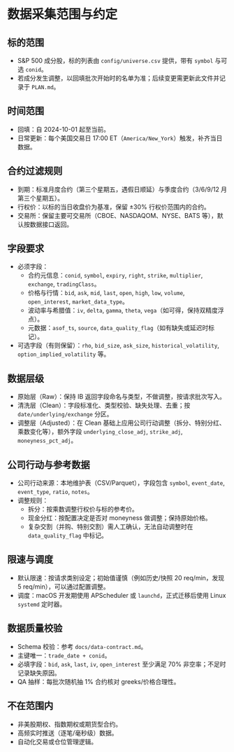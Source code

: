 # 数据采集范围与约定

## 标的范围
- S&P 500 成分股，标的列表由 `config/universe.csv` 提供，带有 `symbol` 与可选 `conid`。
- 若成分发生调整，以回填批次开始时的名单为准；后续变更需更新此文件并记录于 `PLAN.md`。

## 时间范围
- 回填：自 2024-10-01 起至当前。
- 日常更新：每个美国交易日 17:00 ET（`America/New_York`）触发，补齐当日数据。

## 合约过滤规则
- 到期：标准月度合约（第三个星期五，遇假日顺延）与季度合约（3/6/9/12 月第三个星期五）。
- 行权价：以标的当日收盘价为基准，保留 ±30% 行权价范围内的合约。
- 交易所：保留主要可交易所（CBOE、NASDAQOM、NYSE、BATS 等），默认按数据接口返回。

## 字段要求
- 必须字段：
  - 合约元信息：`conid`, `symbol`, `expiry`, `right`, `strike`, `multiplier`, `exchange`, `tradingClass`。
  - 价格与行情：`bid`, `ask`, `mid`, `last`, `open`, `high`, `low`, `volume`, `open_interest`, `market_data_type`。
  - 波动率与希腊值：`iv`, `delta`, `gamma`, `theta`, `vega`（如可得，保持双精度浮点）。
  - 元数据：`asof_ts`, `source`, `data_quality_flag`（如有缺失或延迟时标记）。
- 可选字段（有则保留）：`rho`, `bid_size`, `ask_size`, `historical_volatility`, `option_implied_volatility` 等。

## 数据层级
- 原始层（Raw）：保持 IB 返回字段命名与类型，不做调整，按请求批次写入。
- 清洗层（Clean）：字段标准化、类型校验、缺失处理、去重；按 `date/underlying/exchange` 分区。
- 调整层（Adjusted）：在 Clean 基础上应用公司行动调整（拆分、特别分红、乘数变化等），额外字段 `underlying_close_adj`, `strike_adj`, `moneyness_pct_adj`。

## 公司行动与参考数据
- 公司行动来源：本地维护表（CSV/Parquet），字段包含 `symbol`, `event_date`, `event_type`, `ratio`, `notes`。
- 调整规则：
  - 拆分：按乘数调整行权价与标的参考价。
  - 现金分红：按配置决定是否对 moneyness 做调整；保持原始价格。
  - 复杂交割（并购、特别交割）需人工确认，无法自动调整时在 `data_quality_flag` 中标记。

## 限速与调度
- 默认限速：按请求类别设定；初始值谨慎（例如历史/快照 20 req/min，发现 5 req/min），可以通过配置调整。
- 调度：macOS 开发期使用 APScheduler 或 `launchd`，正式迁移后使用 Linux `systemd` 定时器。

## 数据质量校验
- Schema 校验：参考 `docs/data-contract.md`。
- 主键唯一：`trade_date + conid`。
- 必填字段：`bid`, `ask`, `last`, `iv`, `open_interest` 至少满足 70% 非空率；不足时记录缺失原因。
- QA 抽样：每批次随机抽 1% 合约核对 greeks/价格合理性。

## 不在范围内
- 非美股期权、指数期权或期货型合约。
- 高频实时推送（逐笔/毫秒级）数据。
- 自动化交易或仓位管理逻辑。
